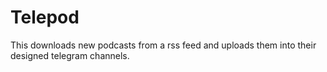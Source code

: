 # Telepod
This downloads new podcasts from a rss feed and uploads them into their designed telegram channels.
